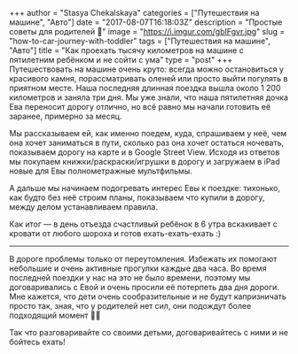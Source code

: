 +++
author = "Stasya Chekalskaya"
categories = ["Путешествия на машине", "Авто"]
date = "2017-08-07T16:18:03Z"
description = "Простые советы для родителей 🙌"
image = "https://i.imgur.com/gbIFgvr.jpg"
slug = "how-to-car-journey-with-toddler"
tags = ["Путешествия на машине", "Авто"]
title = "Как проехать тысячу километров на машине с пятилетним ребёнком и не сойти с ума"
type = "post"
+++
Путешествовать на машине очень круто: всегда можно остановиться у красивого камня, порассматривать оленей или просто выйти погулять в приятном месте. Наша последняя длинная поездка вышла около 1 200 километров и заняла три дня. Мы уже знали, что наша пятилетняя дочка Ева переносит дорогу отлично, но всё равно мы начали готовить её заранее, примерно за месяц.

Мы рассказываем ей, как именно поедем, куда, спрашиваем у неё, чем она хочет заниматься в пути, сколько раз она хочет остаться ночевать, показываем дорогу на карте и в Google Street View.
Исходя из ответов мы покупаем книжки/раскраски/игрушки в дорогу и загружаем в iPad новые для Евы полнометражные мультфильмы.

А дальше мы начинаем подогревать интерес Евы к поездке: тихонько, как будто без неё строим планы, показываем что купили в дорогу, между делом устанавливаем правила. 

Как итог — в день отъезда счастливый ребёнок в 6 утра вскакивает с кровати от любого шороха и готов ехать-ехать-ехать :)

---

В дороге проблемы только от переутомления. Избежать их помогают небольшие и очень активные прогулки каждые два часа. Во время последней поездки у нас на это не было времени, поэтому мы договаривались с Евой и очень просили её потерпеть два дня дороги. Мне кажется, что дети очень сообразительные и не будут капризничать просто так, зная, что у родителей нет сил, они подождут более подходящий момент ✌🏻

Так что разговаривайте со своими детьми, договаривайтесь с ними и не бойтесь ехать!